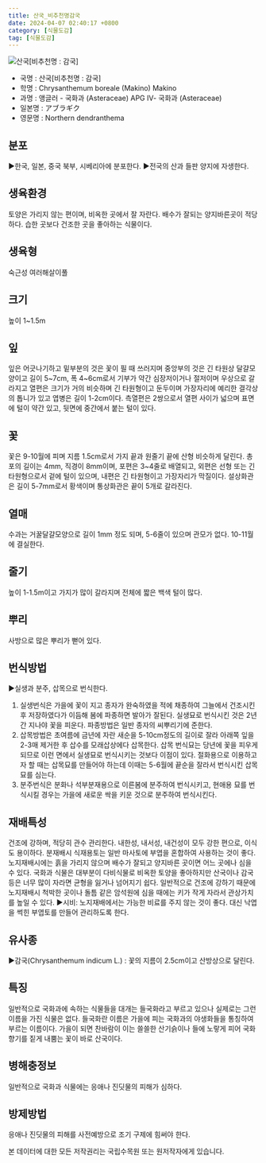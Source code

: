 ```yaml
---
title: 산국_비추천명감국
date: 2024-04-07 02:40:17 +0800
category: [식물도감]
tag: [식물도감]
---
```




![산국[비추천명 : 감국]](/fileUpload/plants/basic/Compositae/Dendranthema/10443/1_th2.JPG)
- 국명 : 산국[비추천명 : 감국]
- 학명 : Chrysanthemum boreale (Makino) Makino
- 과명 : 앵글러 - 국화과 (Asteraceae) APG Ⅳ- 국화과 (Asteraceae)
- 일본명 : アブラギク
- 영문명 : Northern dendranthema


## 분포
▶한국, 일본, 중국 북부, 시베리아에 분포한다.▶전국의 산과 들판 양지에 자생한다.
## 생육환경
토양은 가리지 않는 편이며, 비옥한 곳에서 잘 자란다. 배수가 잘되는 양지바른곳이 적당하다. 습한 곳보다 건조한 곳을 좋아하는 식물이다.
## 생육형
숙근성 여러해살이풀
## 크기
높이 1~1.5m
## 잎
잎은 어긋나기하고 밑부분의 것은 꽃이 필 때 쓰러지며 중앙부의 것은 긴 타원상 달걀모양이고 길이 5~7cm, 폭 4~6cm로서 기부가 약간 심장저이거나 절저이며 우상으로 갈라지고 열편은 크기가 거의 비슷하며 긴 타원형이고 둔두이며 가장자리에 예리한 결각상의 톱니가 있고 엽병은 길이 1-2cm이다. 측열편은 2쌍으로서 열편 사이가 넓으며 표면에 털이 약간 있고, 뒷면에 중간에서 붙는 털이 있다.
## 꽃
꽃은 9-10월에  피며 지름 1.5cm로서 가지 끝과 원줄기 끝에 산형 비슷하게 달린다. 총포의 길이는 4mm, 직경이 8mm이며, 포편은 3~4줄로 배열되고, 외편은 선형 또는 긴 타원형으로서 겉에 털이 있으며, 내편은 긴 타원형이고 가장자리가 막질이다. 설상화관은 길이 5-7mm로서 황색이며 통상화관은 끝이 5개로 갈라진다.
## 열매
수과는 거꿀달걀모양으로 길이 1mm 정도 되며, 5-6줄이 있으며 관모가 없다. 10-11월에 결실한다.
## 줄기
높이 1-1.5m이고 가지가 많이 갈라지며 전체에 짧은 백색 털이 많다.
## 뿌리
사방으로 많은 뿌리가 뻗어 있다.
## 번식방법
▶실생과 분주, 삽목으로 번식한다.1. 실생번식은 가을에 꽃이 지고 종자가 완숙하였을 적에 채종하여 그늘에서 건조시킨 후 저장하였다가 이듬해 봄에 파종하면 발아가 잘된다. 실생묘로 번식시킨 것은 2년간 지나야 꽃을 피운다. 파종방법은 일반 종자의 씨뿌리기에 준한다.2. 삽목방법은 초여름에 금년에 자란 새순을 5-10cm정도의 길이로 잘라 아래쪽 잎을 2-3매 제거한 후 삽수를 모래삽상에다 삽목한다. 삽목 번식묘는 당년에 꽃을 피우게 되므로 이런 면에서 실생묘로 번식시키는 것보다 이점이 있다. 절화용으로 이용하고자 할 때는 삽목묘를 만들어야 하는데 이때는 5-6월에 끝순을 잘라서 번식시킨 삽목묘를 심는다. 3. 분주번식은 분화나 석부분재용으로 이른봄에 분주하여 번식시키고, 현애용 묘를 번식시킬 경우는 가을에 새로운 싹을 키운 것으로 분주하여 번식시킨다.
## 재배특성
건조에 강하며, 적당히 관수 관리한다. 내한성, 내서성, 내건성이 모두 강한 편으로, 이식도 용이하다. 분재배시 식재용토는 일반 마사토에 부엽을 혼합하여 사용하는 것이 좋다. 노지재배시에는 흙을 가리지 않으며 배수가 잘되고 양지바른 곳이면 어느 곳에나 심을 수 있다. 국화과 식물은 대부분이 다비식물로 비옥한 토양을 좋아하지만 산국이나 감국 등은 너무 많이 자라면 균형을 잃거나 넘어지기 쉽다. 일반적으로 건조에 강하기 때문에 노지재배시 척박한 곳이나 돌틈 같은 암석원에 심을 때에는 키가 작게 자라서 관상가치를 높일 수 있다.▶시비: 노지재배에서는 가능한 비료를 주지 않는 것이 좋다. 대신 낙엽을 썩힌 부엽토를 만들어 관리하도록 한다.
## 유사종
▶감국(Chrysanthemum indicum L.) : 꽃의 지름이 2.5cm이고 산방상으로 달린다.
## 특징
일반적으로 국화과에 속하는 식물들을 대개는 들국화라고 부르고 있으나 실제로는 그런 이름을 가진 식물은 없다. 들국화란 이름은 가을에 피는 국화과의 야생화들을 통칭하여 부르는 이름이다. 가을이 되면 찬바람이 이는 쓸쓸한 산기슭이나 들에 노랗게 피어 국화향기를 짙게 내뿜는 꽃이 바로 산국이다.
## 병해충정보
일반적으로 국화과 식물에는 응애나 진딧물의 피해가 심하다.
## 방제방법
응애나 진딧물의 피해를 사전예방으로 조기 구제에 힘써야 한다.






본 데이터에 대한 모든 저작권리는 국립수목원 또는 원저작자에게 있습니다.
